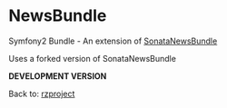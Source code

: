 NewsBundle
==========

Symfony2 Bundle - An extension of [SonataNewsBundle](https://github.com/sonata-project/SonataNewsBundle "SonataNewsBundle")

Uses a forked version of SonataNewsBundle

**DEVELOPMENT VERSION**

Back to: [rzproject](http://rzproject.github.io)